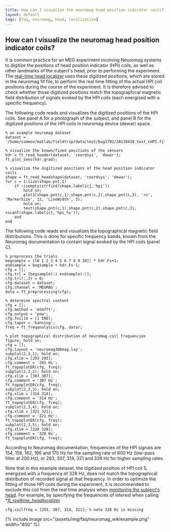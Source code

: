 ```yaml
---
title: How can I visualize the neuromag head position indicator coils?
layout: default
tags: [faq, neuromag, head, localization]
---
```


## How can I visualize the neuromag head position indicator coils?

It is common practice for an MEG experiment involving Neuromag systems to digitize the positions of head position indicator (HPI) coils, as well as other landmarks of the subject's head, prior to performing the experiment. The [real-time head localizer](/getting_started/realtime_headlocalizer) uses these digitized positions, which are stored in the neuromag fif file, to perform the real time fitting of the actual HPI coil positions during the course of the experiment. It is therefore advised to check whether those digitized positions match the topographical magnetic field distribution of signals evoked by the HPI coils (each energized with a specific frequency).

The following code reads and visualizes the digitized positions of the HPI coils. See panel A for a photograph of the subject, and panel B for the digitized positions of the HPI coils in neuromag device (dewar) space.

	
	% an example neuromag dataset
	dataset = '/home/common/matlab/fieldtrip/data/test/bug1792/20130418_test_cHPI.fif';
	
	% visualize the known/fixed positions of the sensors
	hdr = ft_read_header(dataset, 'coordsys', 'dewar');
	ft_plot_sens(hdr.grad);
	
	% visualize the digitized positions of the head position indicator coils
	shape = ft_read_headshape(dataset, 'coordsys', 'dewar');
	for c = 1:size(shape.pnt,1)
	    if ~isempty(strfind(shape.label{c},'hpi'))
	        hold on;
	        plot3(shape.pnt(c,1),shape.pnt(c,2),shape.pnt(c,3), 'ro', 'MarkerSize', 12, 'LineWidth', 3);
	        hold on;
	        text(shape.pnt(c,1),shape.pnt(c,2),shape.pnt(c,3), sscanf(shape.label{c},'hpi_%s'));
	    end
	end

The following code reads and visualizes the topographical magnetic field distributions. This is done for specific frequency bands, known from the Neuromag documentation to contain signal evoked by the HPI coils (panel C).

	
	% preprocess the trials
	begsample = ([0 1 2 3 4 5 6 7 8 9 10]) * hdr.Fs+1;
	endsample = begsample + hdr.Fs-1;
	cfg = [];
	cfg.trl = [begsample(:) endsample(:)];
	cfg.trl(:,3) = 0;
	cfg.dataset = dataset;
	cfg.channel = 'MEGMAG';
	data = ft_preprocessing(cfg);
	
	% determine spectral content
	cfg = [];
	cfg.method = 'mtmfft';
	cfg.output = 'pow';
	cfg.foilim = [1 500];
	cfg.taper = 'hanning';
	freq = ft_freqanalysis(cfg, data);
	
	% plot topographical distribution of neuromag coil frequencies
	figure; hold on;
	cfg = [];
	cfg.layout = 'neuromag306mag.lay';
	subplot(2,3,1); hold on;
	cfg.xlim = [293 293];
	cfg.comment = '293 Hz';
	ft_topoplotER(cfg, freq);
	subplot(2,3,2); hold on;
	cfg.xlim = [307 307];
	cfg.comment = '307 Hz';
	ft_topoplotER(cfg, freq);
	subplot(2,3,3); hold on;
	cfg.xlim = [314 314];
	cfg.comment = '314 Hz';
	ft_topoplotER(cfg, freq);
	subplot(2,3,4); hold on;
	cfg.xlim = [321 321];
	cfg.comment = '321 Hz';
	ft_topoplotER(cfg, freq);
	subplot(2,3,5); hold on;
	cfg.xlim = [328 328];
	cfg.comment = '328 Hz';
	ft_topoplotER(cfg, freq);

According to Neuromag documentation, frequencies of the HPI signals are 154, 158, 162, 166 and 170 Hz for the sampling rate of 600 Hz (low-pass filter at 200 Hz), or 293, 307, 314, 321
and 328 Hz for higher sampling rates. 

Note that in this example dataset, the digitized position of HPI coil 5, energized with a frequency of 328 Hz, does not match the topographical distribution of recorded signal at that frequency. In order to optimize the fitting of those HPI coils during the experiment, it is recommended to exclude this coil from the real time analysis when [monitoring the subject's head](/faq/how_can_i_monitor_a_subject_s_head_position_during_a_meg_session). For example, by specifying the frequencies of interest when calling **[ft_realtime_headlocalizer](/reference/ft_realtime_headlocalizer)*

	
	cfg.coilfreq = [293, 307, 314, 321]; % note 328 Hz is missing

{% include image src="/assets/img/faq/neuromag_wikiexample.png" width="400" %}


